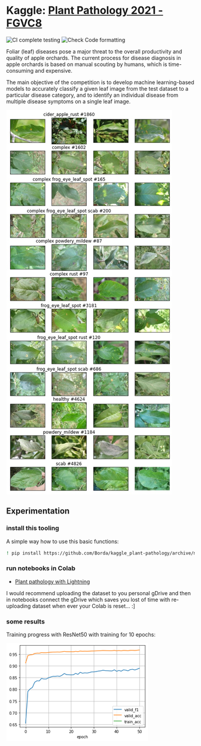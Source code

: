 # Kaggle: [Plant Pathology 2021 - FGVC8](https://www.kaggle.com/c/plant-pathology-2021-fgvc8)

![CI complete testing](https://github.com/Borda/kaggle_plant-pathology/workflows/CI%20complete%20testing/badge.svg?branch=main&event=push)
![Check Code formatting](https://github.com/Borda/kaggle_plant-pathology/workflows/Check%20Code%20formatting/badge.svg?branch=main&event=push)

Foliar (leaf) diseases pose a major threat to the overall productivity and quality of apple orchards.
The current process for disease diagnosis in apple orchards is based on manual scouting by humans, which is time-consuming and expensive.

The main objective of the competition is to develop machine learning-based models to accurately classify a given leaf image from the test dataset to a particular disease category, and to identify an individual disease from multiple disease symptoms on a single leaf image.

![Sample images](./assets/images.jpg)

## Experimentation

### install this tooling

A simple way how to use this basic functions:
```bash
! pip install https://github.com/Borda/kaggle_plant-pathology/archive/main.zip
```

### run notebooks in Colab

* [Plant pathology with Lightning](https://colab.research.google.com/github/Borda/kaggle_plant-pathology/blob/main/notebooks/Plant-Pathology-with-Lightning.ipynb)

I would recommend uploading the dataset to you personal gDrive and then in notebooks connect the gDrive which saves you lost of time with re-uploading dataset when ever your Colab is reset... :]

### some results

Training progress with ResNet50 with training  for 10 epochs:

![Training process](./assets/metrics.png)